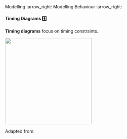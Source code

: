 <link rel="stylesheet" href="{{baseUrl}}/css/textbook.css">

<div class="website-content">

<div id="path">Modelling :arrow_right: Modelling Behaviour :arrow_right:</div>

<div id="title">

#### Timing Diagrams :four:

</div>

<div id="body">

**Timing diagrams** focus on timing constraints.

<img src="{{baseUrl}}/modelling/modellingBehaviours/timingDiagrams/images/diagram.png" height="280" />
<p/>

Adapted from:
<popover id="pop:uml-distilled">
  <div slot="content">
    <include src="../../../common/references.md#uml-distilled" />
  </div>
</popover>

</div>

</div>

